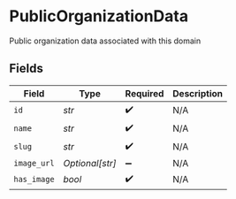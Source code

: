 # PublicOrganizationData

Public organization data associated with this domain


## Fields

| Field              | Type               | Required           | Description        |
| ------------------ | ------------------ | ------------------ | ------------------ |
| `id`               | *str*              | :heavy_check_mark: | N/A                |
| `name`             | *str*              | :heavy_check_mark: | N/A                |
| `slug`             | *str*              | :heavy_check_mark: | N/A                |
| `image_url`        | *Optional[str]*    | :heavy_minus_sign: | N/A                |
| `has_image`        | *bool*             | :heavy_check_mark: | N/A                |